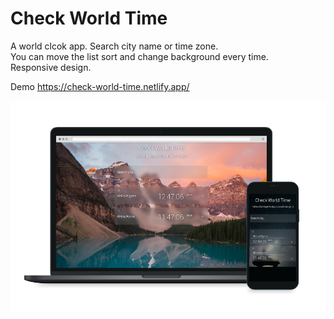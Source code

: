 # Check World Time 

A world clcok app. Search city name or time zone. <br>
You can move the list sort and change background every time. <br>
Responsive design.

Demo
https://check-world-time.netlify.app/

![app](/public/assets/world-clock.png)
